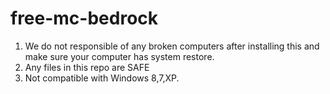 # free-mc-bedrock

1. We do not responsible of any broken computers after installing this and make sure your computer has system restore.
2. Any files in this repo are SAFE
3. Not compatible with Windows 8,7,XP.
